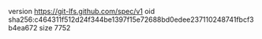 version https://git-lfs.github.com/spec/v1
oid sha256:c464311f512d24f344be1397f15e72688bd0edee237110248741fbcf3b4ea672
size 7752
